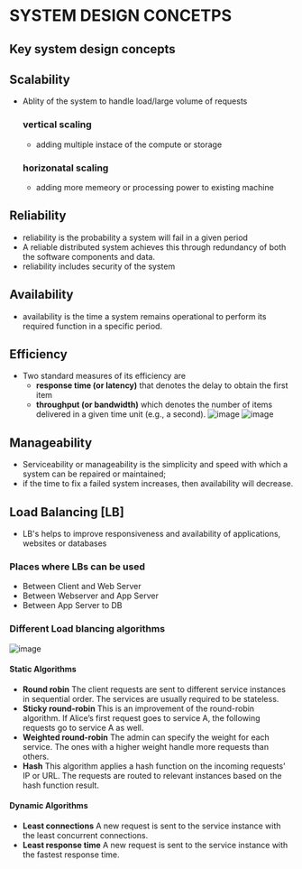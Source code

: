 
# SYSTEM DESIGN CONCETPS
## **Key system design concepts**
## Scalability
- Ablity of the system to handle load/large volume of requests
  ### vertical scaling
  - adding multiple instace of the compute or storage
  ### horizonatal scaling
  - adding more memeory or processing power to existing machine
## Reliability
- reliability is the probability a system will fail in a given period
- A reliable distributed system achieves this through redundancy of both the software components and data.
- reliability includes security of the system
## Availability 
- availability is the time a system remains operational to perform its required function in a specific period.
## Efficiency
- Two standard measures of its efficiency are 
  -  **response time (or latency)** that denotes the delay to obtain the first item 
  -  **throughput (or bandwidth)** which denotes the number of items delivered in a given time unit (e.g., a second). 
     ![image](https://github.com/l0geshd/system-design/assets/61483272/6499c92b-ef4c-4f4b-b908-6c02b78838c3)
     ![image](https://github.com/l0geshd/system-design/assets/61483272/b8f5ed51-eb0e-4629-aa5b-50f9768a363e)
## Manageability
-  Serviceability or manageability is the simplicity and speed with which a system can be repaired or maintained; 
-  if the time to fix a failed system increases, then availability will decrease.
## **Load Balancing [LB]**
- LB's helps to improve responsiveness and availability of applications, websites or databases
### Places where LBs can be used
  - Between Client and Web Server
  - Between Webserver and App Server
  - Between App Server to DB

### Different Load blancing algorithms

  ![image](https://substack-post-media.s3.amazonaws.com/public/images/12dffcce-f231-48cc-915f-d53c0f8bce0c_3735x3573.jpeg)

  #### Static Algorithms
  - **Round robin** 
    The client requests are sent to different service instances in sequential order. The services are usually required to be stateless.
  - **Sticky round-robin** 
    This is an improvement of the round-robin algorithm. If Alice’s first request goes to service A, the following requests go to service A as well.
  - **Weighted round-robin** 
    The admin can specify the weight for each service. The ones with a higher weight handle more requests than others.
  - **Hash** 
    This algorithm applies a hash function on the incoming requests’ IP or URL. The requests are routed to relevant instances based on the hash function result.
#### Dynamic Algorithms
  - **Least connections** 
    A new request is sent to the service instance with the least concurrent connections.
  - **Least response time** 
    A new request is sent to the service instance with the fastest response time. 


